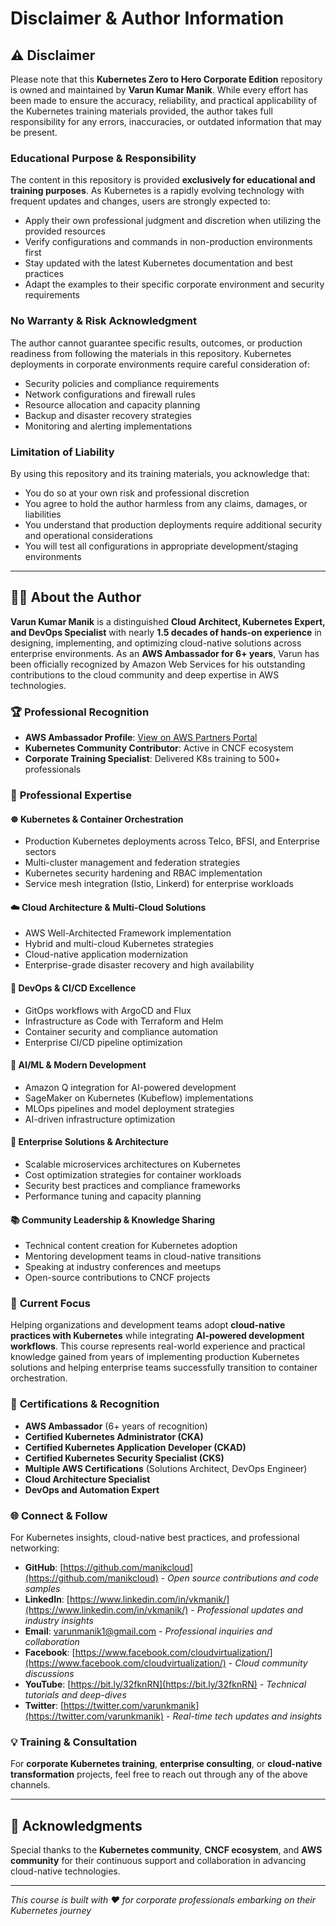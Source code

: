 # Disclaimer & Author Information

## ⚠️ **Disclaimer**

Please note that this **Kubernetes Zero to Hero Corporate Edition** repository is owned and maintained by **Varun Kumar Manik**. While every effort has been made to ensure the accuracy, reliability, and practical applicability of the Kubernetes training materials provided, the author takes full responsibility for any errors, inaccuracies, or outdated information that may be present.

### **Educational Purpose & Responsibility**
The content in this repository is provided **exclusively for educational and training purposes**. As Kubernetes is a rapidly evolving technology with frequent updates and changes, users are strongly expected to:

- Apply their own professional judgment and discretion when utilizing the provided resources
- Verify configurations and commands in non-production environments first
- Stay updated with the latest Kubernetes documentation and best practices
- Adapt the examples to their specific corporate environment and security requirements

### **No Warranty & Risk Acknowledgment**
The author cannot guarantee specific results, outcomes, or production readiness from following the materials in this repository. Kubernetes deployments in corporate environments require careful consideration of:

- Security policies and compliance requirements
- Network configurations and firewall rules  
- Resource allocation and capacity planning
- Backup and disaster recovery strategies
- Monitoring and alerting implementations

### **Limitation of Liability**
By using this repository and its training materials, you acknowledge that:
- You do so at your own risk and professional discretion
- You agree to hold the author harmless from any claims, damages, or liabilities
- You understand that production deployments require additional security and operational considerations
- You will test all configurations in appropriate development/staging environments

---

## 👨‍💻 **About the Author**

**Varun Kumar Manik** is a distinguished **Cloud Architect, Kubernetes Expert, and DevOps Specialist** with nearly **1.5 decades of hands-on experience** in designing, implementing, and optimizing cloud-native solutions across enterprise environments. As an **AWS Ambassador for 6+ years**, Varun has been officially recognized by Amazon Web Services for his outstanding contributions to the cloud community and deep expertise in AWS technologies.

### 🏆 **Professional Recognition**
- **AWS Ambassador Profile**: [View on AWS Partners Portal](https://aws.amazon.com/partners/ambassadors/)
- **Kubernetes Community Contributor**: Active in CNCF ecosystem
- **Corporate Training Specialist**: Delivered K8s training to 500+ professionals

### 💼 **Professional Expertise**

#### ☸️ **Kubernetes & Container Orchestration**
- Production Kubernetes deployments across Telco, BFSI, and Enterprise sectors
- Multi-cluster management and federation strategies
- Kubernetes security hardening and RBAC implementation
- Service mesh integration (Istio, Linkerd) for enterprise workloads

#### ☁️ **Cloud Architecture & Multi-Cloud Solutions**
- AWS Well-Architected Framework implementation
- Hybrid and multi-cloud Kubernetes strategies
- Cloud-native application modernization
- Enterprise-grade disaster recovery and high availability

#### 🚀 **DevOps & CI/CD Excellence**
- GitOps workflows with ArgoCD and Flux
- Infrastructure as Code with Terraform and Helm
- Container security and compliance automation
- Enterprise CI/CD pipeline optimization

#### 🤖 **AI/ML & Modern Development**
- Amazon Q integration for AI-powered development
- SageMaker on Kubernetes (Kubeflow) implementations
- MLOps pipelines and model deployment strategies
- AI-driven infrastructure optimization

#### 🔧 **Enterprise Solutions & Architecture**
- Scalable microservices architectures on Kubernetes
- Cost optimization strategies for container workloads
- Security best practices and compliance frameworks
- Performance tuning and capacity planning

#### 📚 **Community Leadership & Knowledge Sharing**
- Technical content creation for Kubernetes adoption
- Mentoring development teams in cloud-native transitions
- Speaking at industry conferences and meetups
- Open-source contributions to CNCF projects

### 🎯 **Current Focus**
Helping organizations and development teams adopt **cloud-native practices with Kubernetes** while integrating **AI-powered development workflows**. This course represents real-world experience and practical knowledge gained from years of implementing production Kubernetes solutions and helping enterprise teams successfully transition to container orchestration.

### 🏅 **Certifications & Recognition**
- **AWS Ambassador** (6+ years of recognition)
- **Certified Kubernetes Administrator (CKA)**
- **Certified Kubernetes Application Developer (CKAD)**
- **Certified Kubernetes Security Specialist (CKS)**
- **Multiple AWS Certifications** (Solutions Architect, DevOps Engineer)
- **Cloud Architecture Specialist**
- **DevOps and Automation Expert**

### 🌐 **Connect & Follow**

For Kubernetes insights, cloud-native best practices, and professional networking:

- **GitHub**: [https://github.com/manikcloud](https://github.com/manikcloud) - *Open source contributions and code samples*
- **LinkedIn**: [https://www.linkedin.com/in/vkmanik/](https://www.linkedin.com/in/vkmanik/) - *Professional updates and industry insights*
- **Email**: [varunmanik1@gmail.com](mailto:varunmanik1@gmail.com) - *Professional inquiries and collaboration*
- **Facebook**: [https://www.facebook.com/cloudvirtualization/](https://www.facebook.com/cloudvirtualization/) - *Cloud community discussions*
- **YouTube**: [https://bit.ly/32fknRN](https://bit.ly/32fknRN) - *Technical tutorials and deep-dives*
- **Twitter**: [https://twitter.com/varunkmanik](https://twitter.com/varunkmanik) - *Real-time tech updates and insights*

### 💡 **Training & Consultation**

For **corporate Kubernetes training**, **enterprise consulting**, or **cloud-native transformation** projects, feel free to reach out through any of the above channels.

---

## 🤝 **Acknowledgments**

Special thanks to the **Kubernetes community**, **CNCF ecosystem**, and **AWS community** for their continuous support and collaboration in advancing cloud-native technologies.

---

*This course is built with ❤️ for corporate professionals embarking on their Kubernetes journey*
